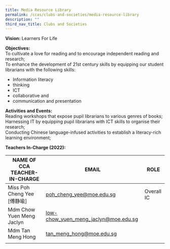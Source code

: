 ```yaml
---
title: Media Resource Library
permalink: /ccas/clubs-and-societies/media-resource-library
description: ""
third_nav_title: Clubs and Societies
---
```

**Vision:** Learners For Life

**Objectives:** <br>
To cultivate a love for reading and to encourage independent reading and research; <br>
To enhance the development of 21st century skills by equipping our student librarians with the following skills:
* Information literacy
* thinking
* ICT
* collaborative and
* communication and presentation

**Activities and Events:** <br>
Reading workshops that expose pupil librarians to various genres of books; <br>
Harnessing IT by equipping pupil librarians with ICT skills to organise their research; <br>
Conducting Chinese language-infused activities to establish a literacy-rich learning environment;

**Teachers In-Charge (2022):**

| NAME OF CCA<br>TEACHER-IN-CHARGE | EMAIL | ROLE |
|---|---|---|
| Miss Poh Cheng Yee [傅静瑜] | poh_cheng_yee@moe.edu.sg | Overall IC |
| Mdm Chow Yuen Meng Jaclyn | low-chow_yuen_meng_jaclyn@moe.edu.sg |   |
| Mdm Tan Meng Hong | tan_meng_hong@moe.edu.sg |  |
| | | |